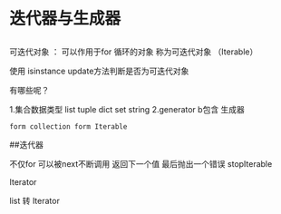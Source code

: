 # 迭代器与生成器

##

可迭代对象 ： 可以作用于for 循环的对象 称为可迭代对象 （Iterable）

使用 isinstance update方法判断是否为可迭代对象

有哪些呢？

1.集合数据类型 list tuple dict set string
2.generator b包含 生成器


```
form collection form Iterable

```

##迭代器 

不仅for 可以被next不断调用 返回下一个值 最后抛出一个错误 stopIterable


Iterator



list 转 Iterator